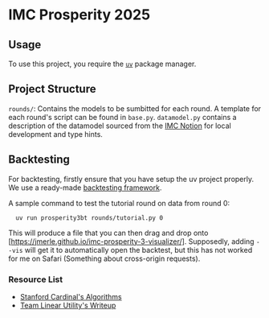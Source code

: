 # IMC Prosperity 2025

## Usage

To use this project, you require the [`uv`](https://docs.astral.sh/uv/#installation) package manager.

## Project Structure

`rounds/`: Contains the models to be sumbitted for each round. A template for each round's script can be found in `base.py`. `datamodel.py` contains a description of the datamodel sourced from the [IMC Notion](https://imc-prosperity.notion.site/Programming-resources-19ee8453a09381e4b841f09d4add277d) for local development and type hints.

## Backtesting

For backtesting, firstly ensure that you have setup the uv project properly. We use a ready-made [backtesting framework](https://github.com/jmerle/imc-prosperity-3-backtester).

A sample command to test the tutorial round on data from round 0:
```
  uv run prosperity3bt rounds/tutorial.py 0
```

This will produce a file that you can then drag and drop onto [https://jmerle.github.io/imc-prosperity-3-visualizer/].
Supposedly, adding `--vis` will get it to automatically open the backtest, but this has not worked for me on Safari (Something about cross-origin requests).

### Resource List

- [Stanford Cardinal's Algorithms](https://github.com/ShubhamAnandJain/IMC-Prosperity-2023-Stanford-Cardinal)
- [Team Linear Utility's Writeup](https://github.com/ericcccsliu/imc-prosperity-2)
